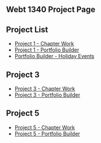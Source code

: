 ## Webt 1340 Project Page

<h2>Project List</h2>

<ul>
    <li><a href="project1/campingicons.ai">Project 1 - Chapter Work</a></li>
    <li><a href="project1/portfoliobuilder.ai">Project 1 - Portfolio Builder</a></li>
    <li><a href="project1/holidayevents.ai">Portfolio Builder - Holiday Events</a></li>
</ul>

<h2>Project 3</h2>
<ul>
    <li><a href="project3/stationery.ai">Project 3 - Chapter Work</a></li>
    <li><a href="project3/portfoliobuilder.ai">Project 3 - Portfolio Builder</a></li>
</ul>

<h2>Project 5</h2>
<ul>
    <li><a href="project5/aos-brochure.ai">Project 5 - Chapter Work</a></li>
    <li><a href="project5/thepaintedturtle.ai">Project 5 - Portfolio Builder</a></li>
</ul>
